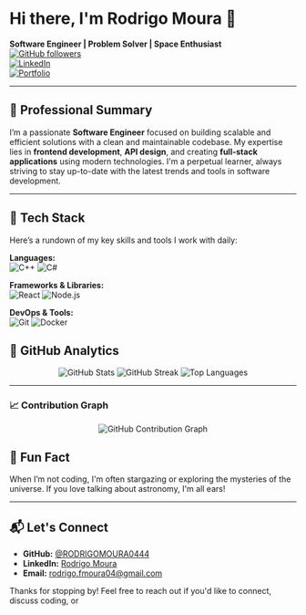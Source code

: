 # Hi there, I'm Rodrigo Moura 👋

**Software Engineer | Problem Solver | Space Enthusiast**  
[![GitHub followers](https://img.shields.io/github/followers/RODRIGOMOURA0444?label=Follow%20Me&style=social)](https://github.com/RODRIGOMOURA0444)  
[![LinkedIn](https://img.shields.io/badge/LinkedIn-Rodrigo%20Moura-blue?logo=linkedin&logoColor=white&style=flat)](https://www.linkedin.com/in/YOUR_LINKEDIN_PROFILE)  
[![Portfolio](https://img.shields.io/badge/Portfolio-Visit%20My%20Site-blueviolet?logo=github&logoColor=white&style=flat)](https://rodrigoferreira.space)

---

## 💼 Professional Summary

I’m a passionate **Software Engineer** focused on building scalable and efficient solutions with a clean and maintainable codebase. My expertise lies in **frontend development**, **API design**, and creating **full-stack applications** using modern technologies. I'm a perpetual learner, always striving to stay up-to-date with the latest trends and tools in software development.

---

## 🔧 Tech Stack

Here’s a rundown of my key skills and tools I work with daily:

**Languages:**  
![C++](https://img.shields.io/badge/C++-00599C?style=flat-square&logo=c%2B%2B&logoColor=white)
![C#](https://img.shields.io/badge/C%23-239120?style=flat-square&logo=c-sharp&logoColor=white)


**Frameworks & Libraries:**  
![React](https://img.shields.io/badge/React-20232A?style=flat-square&logo=react&logoColor=61DAFB)
![Node.js](https://img.shields.io/badge/Node.js-339933?style=flat-square&logo=node.js&logoColor=white)


**DevOps & Tools:**  
![Git](https://img.shields.io/badge/Git-F05032?style=flat-square&logo=git&logoColor=white)
![Docker](https://img.shields.io/badge/Docker-2496ED?style=flat-square&logo=docker&logoColor=white)



## 🚀 GitHub Analytics

<p align="center">
  <!-- GitHub Stats Card -->
  <img src="https://github-readme-stats.vercel.app/api?username=RODRIGOMOURA0444&show_icons=true&theme=tokyonight&icon_color=00ffff&text_color=00ff00&title_color=ff00ff&bg_color=000000" alt="GitHub Stats" />
  
  <!-- GitHub Streak Stats -->
  <img src="https://github-readme-streak-stats.herokuapp.com/?user=RODRIGOMOURA0444&theme=highcontrast&ring=ff00ff&fire=00ff00&sideNums=00ffff" alt="GitHub Streak" />
  
  <!-- Most Used Languages -->
  <img src="https://github-readme-stats.vercel.app/api/top-langs/?username=RODRIGOMOURA0444&layout=compact&theme=tokyonight&text_color=00ff00&title_color=ff00ff&bg_color=000000" alt="Top Languages" />
</p>

---
### 📈 Contribution Graph

<p align="center">
  <!-- GitHub Contribution Graph -->
  <img src="https://github-readme-activity-graph.cyclic.app/graph?username=RODRIGOMOURA0444&bg_color=000000&color=00ff00&line=ff00ff&point=00ffff&area=true&hide_border=true" alt="GitHub Contribution Graph" />
</p>




## 🌌 Fun Fact

When I’m not coding, I'm often stargazing or exploring the mysteries of the universe. If you love talking about astronomy, I'm all ears!

---

## 📬 Let's Connect

- **GitHub:** [@RODRIGOMOURA0444](https://github.com/RODRIGOMOURA0444)
- **LinkedIn:** [Rodrigo Moura]([https://www.linkedin.com/in/YOUR_LINKEDIN_PROFILE](https://www.linkedin.com/in/rodrigo-moura-9692562b4/))
- **Email:** [rodrigo.fmoura04@gmail.com](mailto:)

Thanks for stopping by! Feel free to reach out if you'd like to connect, discuss coding, or
